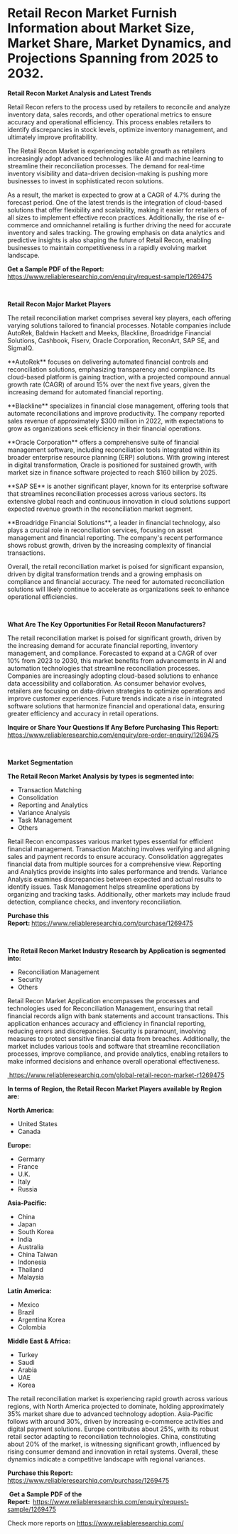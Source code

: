 <p><h1>Retail Recon Market Furnish Information about Market Size, Market Share, Market Dynamics, and Projections Spanning from 2025 to 2032.</h1></p><p><strong>Retail Recon Market Analysis and Latest Trends</strong></p>
<p><p>Retail Recon refers to the process used by retailers to reconcile and analyze inventory data, sales records, and other operational metrics to ensure accuracy and operational efficiency. This process enables retailers to identify discrepancies in stock levels, optimize inventory management, and ultimately improve profitability. </p><p>The Retail Recon Market is experiencing notable growth as retailers increasingly adopt advanced technologies like AI and machine learning to streamline their reconciliation processes. The demand for real-time inventory visibility and data-driven decision-making is pushing more businesses to invest in sophisticated recon solutions. </p><p>As a result, the market is expected to grow at a CAGR of 4.7% during the forecast period. One of the latest trends is the integration of cloud-based solutions that offer flexibility and scalability, making it easier for retailers of all sizes to implement effective recon practices. Additionally, the rise of e-commerce and omnichannel retailing is further driving the need for accurate inventory and sales tracking. The growing emphasis on data analytics and predictive insights is also shaping the future of Retail Recon, enabling businesses to maintain competitiveness in a rapidly evolving market landscape.</p></p>
<p><strong>Get a Sample PDF of the Report:&nbsp;</strong> <a href="https://www.reliableresearchiq.com/enquiry/request-sample/1269475?utm_campaign=2927&utm_medium=2&utm_source=Github&utm_content=ia&utm_term=24032025&utm_id=retail-recon">https://www.reliableresearchiq.com/enquiry/request-sample/1269475</a></p>
<p>&nbsp;</p>
<p><strong>Retail Recon Major Market Players</strong></p>
<p><p>The retail reconciliation market comprises several key players, each offering varying solutions tailored to financial processes. Notable companies include AutoRek, Baldwin Hackett and Meeks, Blackline, Broadridge Financial Solutions, Cashbook, Fiserv, Oracle Corporation, ReconArt, SAP SE, and SigmaIQ.</p><p>**AutoRek** focuses on delivering automated financial controls and reconciliation solutions, emphasizing transparency and compliance. Its cloud-based platform is gaining traction, with a projected compound annual growth rate (CAGR) of around 15% over the next five years, given the increasing demand for automated financial reporting.</p><p>**Blackline** specializes in financial close management, offering tools that automate reconciliations and improve productivity. The company reported sales revenue of approximately $300 million in 2022, with expectations to grow as organizations seek efficiency in their financial operations.</p><p>**Oracle Corporation** offers a comprehensive suite of financial management software, including reconciliation tools integrated within its broader enterprise resource planning (ERP) solutions. With growing interest in digital transformation, Oracle is positioned for sustained growth, with market size in finance software projected to reach $160 billion by 2025.</p><p>**SAP SE** is another significant player, known for its enterprise software that streamlines reconciliation processes across various sectors. Its extensive global reach and continuous innovation in cloud solutions support expected revenue growth in the reconciliation market segment.</p><p>**Broadridge Financial Solutions**, a leader in financial technology, also plays a crucial role in reconciliation services, focusing on asset management and financial reporting. The company's recent performance shows robust growth, driven by the increasing complexity of financial transactions.</p><p>Overall, the retail reconciliation market is poised for significant expansion, driven by digital transformation trends and a growing emphasis on compliance and financial accuracy. The need for automated reconciliation solutions will likely continue to accelerate as organizations seek to enhance operational efficiencies.</p></p>
<p>&nbsp;</p>
<p><strong>What Are The Key Opportunities For Retail Recon Manufacturers?</strong></p>
<p><p>The retail reconciliation market is poised for significant growth, driven by the increasing demand for accurate financial reporting, inventory management, and compliance. Forecasted to expand at a CAGR of over 10% from 2023 to 2030, this market benefits from advancements in AI and automation technologies that streamline reconciliation processes. Companies are increasingly adopting cloud-based solutions to enhance data accessibility and collaboration. As consumer behavior evolves, retailers are focusing on data-driven strategies to optimize operations and improve customer experiences. Future trends indicate a rise in integrated software solutions that harmonize financial and operational data, ensuring greater efficiency and accuracy in retail operations.</p></p>
<p><strong>Inquire or Share Your Questions If Any Before Purchasing This Report:</strong> <a href="https://www.reliableresearchiq.com/enquiry/pre-order-enquiry/1269475?utm_campaign=2927&utm_medium=2&utm_source=Github&utm_content=ia&utm_term=24032025&utm_id=retail-recon">https://www.reliableresearchiq.com/enquiry/pre-order-enquiry/1269475</a></p>
<p>&nbsp;</p>
<p><strong>Market Segmentation</strong></p>
<p><strong>The Retail Recon Market Analysis by types is segmented into:</strong></p>
<p><ul><li>Transaction Matching</li><li>Consolidation</li><li>Reporting and Analytics</li><li>Variance Analysis</li><li>Task Management</li><li>Others</li></ul></p>
<p><p>Retail Recon encompasses various market types essential for efficient financial management. Transaction Matching involves verifying and aligning sales and payment records to ensure accuracy. Consolidation aggregates financial data from multiple sources for a comprehensive view. Reporting and Analytics provide insights into sales performance and trends. Variance Analysis examines discrepancies between expected and actual results to identify issues. Task Management helps streamline operations by organizing and tracking tasks. Additionally, other markets may include fraud detection, compliance checks, and inventory reconciliation.</p></p>
<p><strong>Purchase this Report:&nbsp;</strong><a href="https://www.reliableresearchiq.com/purchase/1269475?utm_campaign=2927&utm_medium=2&utm_source=Github&utm_content=ia&utm_term=24032025&utm_id=retail-recon">https://www.reliableresearchiq.com/purchase/1269475</a></p>
<p>&nbsp;</p>
<p><strong>The Retail Recon Market Industry Research by Application is segmented into:</strong></p>
<p><ul><li>Reconciliation Management</li><li>Security</li><li>Others</li></ul></p>
<p><p>Retail Recon Market Application encompasses the processes and technologies used for Reconciliation Management, ensuring that retail financial records align with bank statements and account transactions. This application enhances accuracy and efficiency in financial reporting, reducing errors and discrepancies. Security is paramount, involving measures to protect sensitive financial data from breaches. Additionally, the market includes various tools and software that streamline reconciliation processes, improve compliance, and provide analytics, enabling retailers to make informed decisions and enhance overall operational effectiveness.</p></p>
<p><a href="https://www.reliableresearchiq.com/global-retail-recon-market-r1269475?utm_campaign=2927&utm_medium=2&utm_source=Github&utm_content=ia&utm_term=24032025&utm_id=retail-recon">&nbsp;https://www.reliableresearchiq.com/global-retail-recon-market-r1269475</a></p>
<p><strong>In terms of Region, the Retail Recon Market Players available by Region are:</strong></p>
<p>
    <p> <strong> North America: </strong>
        <ul>
            <li>United States</li>
            <li>Canada</li>
        </ul>
        </p> 
    <p> <strong> Europe: </strong>
        <ul>
            <li>Germany</li>
            <li>France</li>
            <li>U.K.</li>
            <li>Italy</li>
            <li>Russia</li>
        </ul>
        </p> 
    <p> <strong> Asia-Pacific: </strong>
        <ul>
            <li>China</li>
            <li>Japan</li>
            <li>South Korea</li>
            <li>India</li>
            <li>Australia</li>
            <li>China Taiwan</li>
            <li>Indonesia</li>
            <li>Thailand</li>
            <li>Malaysia</li>
        </ul>
        </p> 
    <p> <strong> Latin America: </strong>
        <ul>
            <li>Mexico</li>
            <li>Brazil</li>
            <li>Argentina Korea</li>
            <li>Colombia</li>
        </ul>
        </p> 
    <p> <strong> Middle East & Africa: </strong>
        <ul>
            <li>Turkey</li>
            <li>Saudi</li>
            <li>Arabia</li>
            <li>UAE</li>
            <li>Korea</li>
        </ul>
    </p>
    </p>
<p><p>The retail reconciliation market is experiencing rapid growth across various regions, with North America projected to dominate, holding approximately 35% market share due to advanced technology adoption. Asia-Pacific follows with around 30%, driven by increasing e-commerce activities and digital payment solutions. Europe contributes about 25%, with its robust retail sector adapting to reconciliation technologies. China, constituting about 20% of the market, is witnessing significant growth, influenced by rising consumer demand and innovation in retail systems. Overall, these dynamics indicate a competitive landscape with regional variances.</p></p>
<p><strong>Purchase this Report: </strong><a href="https://www.reliableresearchiq.com/purchase/1269475?utm_campaign=2927&utm_medium=2&utm_source=Github&utm_content=ia&utm_term=24032025&utm_id=retail-recon">https://www.reliableresearchiq.com/purchase/1269475</a></p>
<p>&nbsp;<strong>Get a Sample PDF of the Report:&nbsp;&nbsp;</strong><a href="https://www.reliableresearchiq.com/enquiry/request-sample/1269475?utm_campaign=2927&utm_medium=2&utm_source=Github&utm_content=ia&utm_term=24032025&utm_id=retail-recon">https://www.reliableresearchiq.com/enquiry/request-sample/1269475</a></p>
<p><strong></strong></p>
<p>Check more reports on <a href="https://www.reliableresearchiq.com/?utm_campaign=2927&utm_medium=2&utm_source=Github&utm_content=ia&utm_term=24032025&utm_id=retail-recon">https://www.reliableresearchiq.com/</a></p>